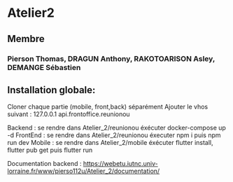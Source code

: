 # Atelier2
## Membre
### Pierson Thomas, DRAGUN Anthony, RAKOTOARISON Asley, DEMANGE Sébastien



## Installation globale:
Cloner chaque partie (mobile, front,back) séparément
Ajouter le vhos suivant  :
127.0.0.1    api.frontoffice.reunionou

Backend : se rendre dans Atelier_2/reunionou éxécuter docker-compose up -d
FrontEnd : se rendre dans Atelier_2/reunionou éxecuter npm i puis npm run dev
Mobile : se rendre dans Atelier_2/mobile éxécuter flutter install, flutter pub get puis flutter run

Documentation backend : https://webetu.iutnc.univ-lorraine.fr/www/pierso112u/Atelier_2/documentation/
